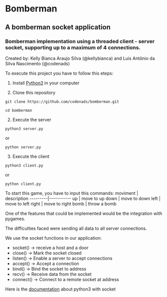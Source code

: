 # Bomberman
## A bomberman socket application
### Bomberman implementation using a threaded client - server socket, supporting up to a maximum of 4 connections.

Created by: Kelly Bianca Araujo Silva (@kellybianca) and Luis Antônio da Silva Nascimento (@codenads)

To execute this project you have to follow this eteps:

1. Install [Python3](https://www.python.org/downloads/) in your computer

2. Clone this repository
```
git clone https://github.com/codenads/bomberman.git
```
```
cd bomberman
```
2. Execute the server
```
python3 server.py 
```
or 
```
python server.py 
```
3. Execute the client
```
python3 client.py
```
or
```
python client.py
```
To start this game, you have to input this commands:
moviment | description
---------|-----------
up | move to up
down | move to down
left | move to left
right | move to right
bomb | throw a bomb

One of the features that could be implemented would be the integration with pygames.

The difficulties faced were sending all data to all server connections.

We use the socket functions in our application:
* socket() -> receive a host and a door
* close() -> Mark the socket closed
* listen() -> Enable a server to accept connections
* accept() -> Accept a connection
* bind() -> Bind the socket to address
* recv() -> Receive data from the socket
* connect() -> Connect to a remote socket at address

Here is the [documentation](https://docs.python.org/3/library/socket.html) about python3 with socket
